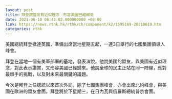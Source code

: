 ```yaml
---
layout: post
title: 拜登讚盟友有近似理念　形容美國已經歸來
date: 2021-06-10 06:43:02.000000000 +08:00
link: https://news.rthk.hk/rthk/ch/component/k2/1595169-20210610.htm
categories: rthk
---
```


美國總統拜登抵達英國，準備出席當地星期五起，一連3日舉行的七國集團領導人峰會。

拜登在當地一個有美軍部署的基地，發表演說。他說美國的盟友，與美國有近似理念，對此表示讚賞，又形容美國已經歸來。他說全球的民主正站在同一陣線，應對最棘手的挑戰，以及對未來最關鍵的議題。

今次是拜登上任總統以來首次外訪，除了七國集團峰會，亦會出席北約峰會，與美國在歐洲的盟友會面。拜登將於下星期三，在日內瓦與俄羅斯總統普京會面。
